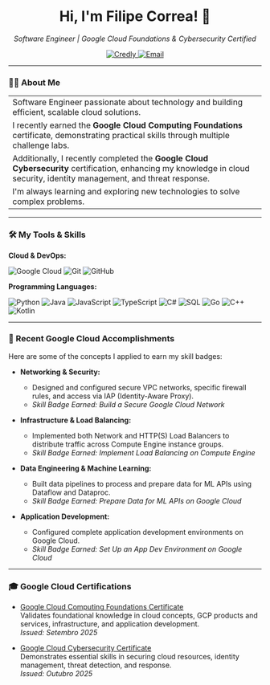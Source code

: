 <h1 align="center">Hi, I'm Filipe Correa! 👋</h1>
<p align="center">
  <em>Software Engineer | Google Cloud Foundations & Cybersecurity Certified</em>
</p>

<p align="center">
  <a href="https://www.credly.com/users/filipe-correa.ab66564b" target="_blank">
    <img src="https://img.shields.io/badge/Credly-View_Certificates-1f972d?style=for-the-badge&logo=credly&logoColor=white" alt="Credly"/>
  </a>
  <a href="mailto:filipe-correa@outlook.com" target="_blank">
    <img src="https://img.shields.io/badge/Email-Get_in_Touch-blue?style=for-the-badge&logo=microsoftoutlook" alt="Email"/>
  </a>
</p>

---

### 👨‍💻 About Me

<table>
  <tr>
    <td>Software Engineer passionate about technology and building efficient, scalable cloud solutions.</td>
  </tr>
  <tr>
    <td>I recently earned the <strong>Google Cloud Computing Foundations</strong> certificate, demonstrating practical skills through multiple challenge labs.</td>
  </tr>
  <tr>
    <td>Additionally, I recently completed the <strong>Google Cloud Cybersecurity</strong> certification, enhancing my knowledge in cloud security, identity management, and threat response.</td>
  </tr>
  <tr>
    <td>I'm always learning and exploring new technologies to solve complex problems.</td>
  </tr>
</table>

---

### 🛠️ My Tools & Skills

**Cloud & DevOps:**

![Google Cloud](https://img.shields.io/badge/Google_Cloud-4285F4?style=for-the-badge&logo=google-cloud&logoColor=white)
![Git](https://img.shields.io/badge/git-%23F05033.svg?style=for-the-badge&logo=git&logoColor=white)
![GitHub](https://img.shields.io/badge/github-%23121011.svg?style=for-the-badge&logo=github&logoColor=white)

**Programming Languages:**

![Python](https://img.shields.io/badge/Python-3776AB?style=for-the-badge&logo=python&logoColor=white)
![Java](https://img.shields.io/badge/Java-007396?style=for-the-badge&logo=java&logoColor=white)
![JavaScript](https://img.shields.io/badge/JavaScript-F7DF1E?style=for-the-badge&logo=javascript&logoColor=black)
![TypeScript](https://img.shields.io/badge/TypeScript-3178C6?style=for-the-badge&logo=typescript&logoColor=white)
![C#](https://img.shields.io/badge/C%23-239120?style=for-the-badge&logo=c-sharp&logoColor=white)
![SQL](https://img.shields.io/badge/SQL-4479A1?style=for-the-badge&logo=postgresql&logoColor=white)
![Go](https://img.shields.io/badge/Go-00ADD8?style=for-the-badge&logo=go&logoColor=white)
![C++](https://img.shields.io/badge/C%2B%2B-00599C?style=for-the-badge&logo=c%2B%2B&logoColor=white)
![Kotlin](https://img.shields.io/badge/Kotlin-0095D5?style=for-the-badge&logo=kotlin&logoColor=white)

---

### 📜 Recent Google Cloud Accomplishments

Here are some of the concepts I applied to earn my skill badges:

- **Networking & Security:**
  - Designed and configured secure VPC networks, specific firewall rules, and access via IAP (Identity-Aware Proxy).
  - *Skill Badge Earned: Build a Secure Google Cloud Network*

- **Infrastructure & Load Balancing:**
  - Implemented both Network and HTTP(S) Load Balancers to distribute traffic across Compute Engine instance groups.
  - *Skill Badge Earned: Implement Load Balancing on Compute Engine*

- **Data Engineering & Machine Learning:**
  - Built data pipelines to process and prepare data for ML APIs using Dataflow and Dataproc.
  - *Skill Badge Earned: Prepare Data for ML APIs on Google Cloud*

- **Application Development:**
  - Configured complete application development environments on Google Cloud.
  - *Skill Badge Earned: Set Up an App Dev Environment on Google Cloud*

---

### 🎓 Google Cloud Certifications

- [Google Cloud Computing Foundations Certificate](https://www.credly.com/users/filipe-correa.ab66564b)  
  Validates foundational knowledge in cloud concepts, GCP products and services, infrastructure, and application development.  
  *Issued: Setembro 2025*

- [Google Cloud Cybersecurity Certificate](https://www.credly.com/users/filipe-correa.ab66564b)  
  Demonstrates essential skills in securing cloud resources, identity management, threat detection, and response.  
  *Issued: Outubro 2025*
